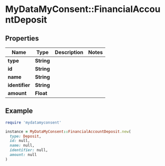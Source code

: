 # MyDataMyConsent::FinancialAccountDeposit

## Properties

| Name | Type | Description | Notes |
| ---- | ---- | ----------- | ----- |
| **type** | **String** |  |  |
| **id** | **String** |  |  |
| **name** | **String** |  |  |
| **identifier** | **String** |  |  |
| **amount** | **Float** |  |  |

## Example

```ruby
require 'mydatamyconsent'

instance = MyDataMyConsent::FinancialAccountDeposit.new(
  type: Deposit,
  id: null,
  name: null,
  identifier: null,
  amount: null
)
```

